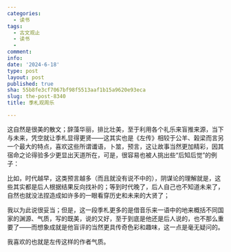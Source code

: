 ```yaml
---
categories:
  - 读书
tags:
  - 古文观止
  - 读书
  - 
comment: 
info: 
date: '2024-6-18'
type: post
layout: post
published: true
sha: 55b8fe3cf7067bf98f5513aaf1b15a9620e93eca
slug: the-post-8340
title: 季札观周乐

---
```

这自然是很美的散文；辞藻华丽，排比壮美，至于利用各个礼乐来盲推来源，当下与未来，凭空就让季札显得更贤——这其实也是《左传》相较于公羊、榖梁而言另一个最大的特点，喜欢这些所谓谶语，卜筮，预言，这让故事当然更加精彩，因其宿命之论得验多少更显出天道所在，可是，很容易也被人挑出些“后知后觉”的例子：

比如，时代越早，这类预言越多（而且就没有说不中的），阴谋论的理解就是，这些其实都是后人根据结果反向找补的；等到时代晚了，后人自己也不知道未来了，自然也就没法捏造成如许多的一眼看穿历史和未来的大贤了；

我以为此说很妥当；但是，这一段季札更多的是借音乐来一语中的地来概括不同国家的渊源、气质，写的既美，说的又好，至于到底是他还是后人说的，也不那么重要了——而想象成就是他盲评的当然更具传奇色彩和趣味，这一点是毫无疑问的。

我喜欢的也就是左传这样的作者气质。
